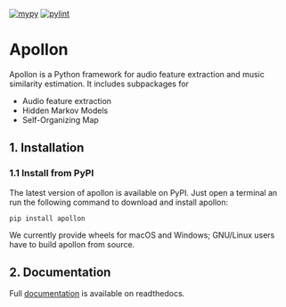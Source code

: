 [![mypy](https://github.com/ifsm/apollon/actions/workflows/mypy.yml/badge.svg)](https://github.com/ifsm/apollon/actions/workflows/mypy.yml)
[![pylint](https://github.com/ifsm/apollon/actions/workflows/pylint.yml/badge.svg)](https://github.com/ifsm/apollon/actions/workflows/pylint.yml)

# Apollon
Apollon is a Python framework for audio feature extraction and music similarity
estimation. It includes subpackages for

* Audio feature extraction
* Hidden Markov Models
* Self-Organizing Map

## 1. Installation
### 1.1 Install from PyPI
The latest version of apollon is available on PyPI. Just open a terminal an run
the following command to download and install apollon:

```
pip install apollon 
```

We currently provide wheels for macOS and Windows; GNU/Linux users have to
build apollon from source.

## 2. Documentation
Full [documentation](https://apollon.readthedocs.io) is available on readthedocs.
